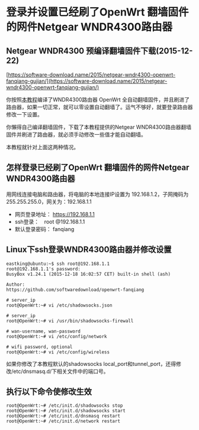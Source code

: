 登录并设置已经刷了OpenWrt 翻墙固件的网件Netgear WNDR4300路由器 
======================================================

## Netgear WNDR4300 预编译翻墙固件下载(2015-12-22)

[https://software-download.name/2015/netgear-wndr4300-openwrt-fanqiang-gujian/](https://software-download.name/2015/netgear-wndr4300-openwrt-fanqiang-gujian/)

你按照[本教程](https://github.com/softwaredownload/openwrt-fanqiang)编译了WNDR4300路由器 OpenWrt 全自动翻墙固件，并且刷进了路由器，如果一切正常，就可以零设置自动翻墙了。运气不够好，就要登录路由器修改一下设置。

你懶得自己编译翻墙固件，下载了本教程提供的Netgear WNDR4300路由器翻墙固件并刷进了路由器，就必须手动修改一些值才能自动翻墙。

本教程就针对上面这两种情况。


## 怎样登录已经刷了OpenWrt 翻墙固件的网件Netgear WNDR4300路由器

用网线连接电脑和路由器，将电脑的本地连接IP设置为 192.168.1.2，子网掩码为 255.255.255.0，网关为：192.168.1.1

* 网页登录地址： https://192.168.1.1
* ssh登录：　root @192.168.1.1
* 默认登录密码： fanqiang

## Linux下ssh登录WNDR4300路由器并修改设置

	eastking@ubuntu:~$ ssh root@192.168.1.1
	root@192.168.1.1's password: 
	BusyBox v1.24.1 (2015-12-18 16:02:57 CET) built-in shell (ash)

	Author:
	https://github.com/softwaredownload/openwrt-fanqiang
	
	# server_ip
	root@OpenWrt:~# vi /etc/shadowsocks.json
	
	# server_ip
	root@OpenWrt:~# vi /usr/bin/shadowsocks-firewall
	
	# wan-username, wan-password
	root@OpenWrt:~# vi /etc/config/network
	
	# wifi password, optional
	root@OpenWrt:~# vi /etc/config/wireless


如果你修改了本教程默认的shadowsocks local_port和tunnel_port，还得修改/etc/dnsmasq.d/下相关文件中的端口号。

## 执行以下命令使修改生效
	root@OpenWrt:~# /etc/init.d/shadowsocks stop
	root@OpenWrt:~# /etc/init.d/shadowsocks start
	root@OpenWrt:~# /etc/init.d/dnsmasq restart
	root@OpenWrt:~# /etc/init.d/network restart

